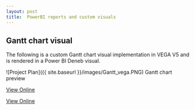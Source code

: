 ```yaml
---
layout: post
title:  PowerBI reports and custom visuals
---
```

## Gantt chart visual
The following is a custom Gantt chart visual implementation in VEGA V5 and is rendered in a Power BI Deneb visual.

![Project Plan]({{ site.baseurl }}/images/Gantt_vega.PNG)
Gantt chart preview


[View Online](https://tinyurl.com/GanttRohit)


<a href="https://tinyurl.com/GanttRohit" target="_blank">View Online</a>
